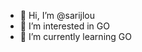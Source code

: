 - 👋 Hi, I’m @sarijlou
- 👀 I’m interested in GO
- 🌱 I’m currently learning GO

<!---
sarijlou/sarijlou is a ✨ special ✨ repository because its `README.md` (this file) appears on your GitHub profile.
You can click the Preview link to take a look at your changes.
--->

